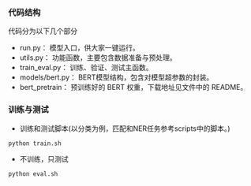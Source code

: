 <!--
 * @Author: your name
 * @Date: 2021-08-28 17:29:54
 * @LastEditTime: 2021-08-31 10:28:00
 * @LastEditors: your name
 * @Description: In User Settings Edit
 * @FilePath: \wasim_bert\lesson3\README.md
-->
### 代码结构
代码分为以下几个部分
- run.py： 模型入口，供大家一键运行。
- utils.py： 功能函数，主要包含数据准备与预处理。
- train_eval.py： 训练、验证、测试主函数。
- models/bert.py： BERT模型结构，包含对模型超参数的封装。
- bert_pretrain： 预训练好的 BERT 权重，下载地址见文件中的 README。


### 训练与测试
- 训练和测试脚本(以分类为例，匹配和NER任务参考scripts中的脚本。)
```
python train.sh
```

- 不训练，只测试
```
python eval.sh
```